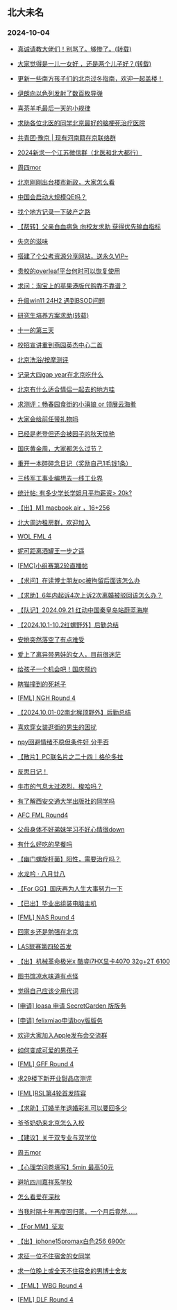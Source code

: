 ## 北大未名 
### 2024-10-04

+ [真诚请教大佬们！别骂了。够惨了。(转载)](https://bbs.pku.edu.cn/v2/post-read.php?bid=1&threadid=18854163)

+ [大家觉得是一儿一女好 ，还是两个儿子好？(转载)](https://bbs.pku.edu.cn/v2/post-read.php?bid=1&threadid=18854290)

+ [更新一些南方孩子们的北京过冬指南，欢迎一起盖楼！](https://bbs.pku.edu.cn/v2/post-read.php?bid=1431&threadid=18854011)

+ [伊朗向以色列发射了数百枚导弹](https://bbs.pku.edu.cn/v2/post-read.php?bid=155&threadid=18853984)

+ [喜茶羊毛最后一天的小规律](https://bbs.pku.edu.cn/v2/post-read.php?bid=1431&threadid=18854075)

+ [求助各位北医的同学北京最好的脑梗死治疗医院](https://bbs.pku.edu.cn/v2/post-read.php?bid=138&threadid=18851088)

+ [共青团·豫京 | 现有河南籍在京联络群](https://bbs.pku.edu.cn/v2/post-read.php?bid=477&threadid=18321181)

+ [2024新求一个江苏微信群（北医和北大都行）](https://bbs.pku.edu.cn/v2/post-read.php?bid=451&threadid=18834810)

+ [周四mor](https://bbs.pku.edu.cn/v2/post-read.php?bid=468&threadid=18854225)

+ [北京刚刚出台楼市新政，大家怎么看](https://bbs.pku.edu.cn/v2/post-read.php?bid=468&threadid=18853691)

+ [中国会启动大规模QE吗？](https://bbs.pku.edu.cn/v2/post-read.php?bid=249&threadid=18824185)

+ [找个地方记录一下破产之路](https://bbs.pku.edu.cn/v2/post-read.php?bid=249&threadid=18807557)

+ [【帮转】父亲白血病急 向校友求助 获得优先输血指标](https://bbs.pku.edu.cn/v2/post-read.php?bid=244&threadid=18854017)

+ [失恋的滋味](https://bbs.pku.edu.cn/v2/post-read.php?bid=55&threadid=18853730)

+ [搭建了个公考资源分享网站，送永久VIP~](https://bbs.pku.edu.cn/v2/post-read.php?bid=209&threadid=18850101)

+ [贵校的overleaf平台何时可以恢复使用](https://bbs.pku.edu.cn/v2/post-read.php?bid=35&threadid=18854044)

+ [求问：淘宝上的苹果港版代购靠不靠谱？](https://bbs.pku.edu.cn/v2/post-read.php?bid=488&threadid=18854374)

+ [升级win11 24H2 遇到BSOD问题](https://bbs.pku.edu.cn/v2/post-read.php?bid=1361&threadid=18854333)

+ [研究生培养方案求助(转载)](https://bbs.pku.edu.cn/v2/post-read.php?bid=338&threadid=18854267)

+ [十一的第三天](https://bbs.pku.edu.cn/v2/post-read.php?bid=251&threadid=18854273)

+ [校招宣讲重到燕园英杰中心二首](https://bbs.pku.edu.cn/v2/post-read.php?bid=80&threadid=18852678)

+ [北京洗浴/按摩测评](https://bbs.pku.edu.cn/v2/post-read.php?bid=354&threadid=18854104)

+ [记录大四gap year在北京吃什么](https://bbs.pku.edu.cn/v2/post-read.php?bid=90&threadid=18854100)

+ [北京有什么适合情侣一起去的地方哇](https://bbs.pku.edu.cn/v2/post-read.php?bid=354&threadid=18854320)

+ [求测评：畅春园食街的小滇娘 or 领展云海肴](https://bbs.pku.edu.cn/v2/post-read.php?bid=90&threadid=18854314)

+ [大家会给前任带礼物吗](https://bbs.pku.edu.cn/v2/post-read.php?bid=36&threadid=18848241)

+ [已经是老登但还会被园子的秋天惊艳](https://bbs.pku.edu.cn/v2/post-read.php?bid=103&threadid=18854309)

+ [国庆黄金周，大家都怎么过节？](https://bbs.pku.edu.cn/v2/post-read.php?bid=103&threadid=18854051)

+ [重开一本碎碎念日记（奖励自己1毛钱1条）](https://bbs.pku.edu.cn/v2/post-read.php?bid=361&threadid=18762501)

+ [三线军工事业编想去一线工业界](https://bbs.pku.edu.cn/v2/post-read.php?bid=99&threadid=18853798)

+ [统计帖: 有多少学长学姐月平均薪资> 20k?](https://bbs.pku.edu.cn/v2/post-read.php?bid=99&threadid=18853226)

+ [【出】M1 macbook air ，16+256](https://bbs.pku.edu.cn/v2/post-read.php?bid=71&threadid=18853789)

+ [北大周边租房群，欢迎加入](https://bbs.pku.edu.cn/v2/post-read.php?bid=230&threadid=18852318)

+ [WOL FML 4](https://bbs.pku.edu.cn/v2/post-read.php?bid=519&threadid=18854310)

+ [妮可距离酒罐王一步之遥](https://bbs.pku.edu.cn/v2/post-read.php?bid=643&threadid=18854085)

+ [[FMC]小组赛第2轮直播帖](https://bbs.pku.edu.cn/v2/post-read.php?bid=519&threadid=18853987)

+ [【求问】在读博士朋友pc被拘留后面该怎么办](https://bbs.pku.edu.cn/v2/post-read.php?bid=301&threadid=18853813)

+ [【求助】6年内起诉4次上诉2次离婚被驳回该怎么办？](https://bbs.pku.edu.cn/v2/post-read.php?bid=301&threadid=18853460)

+ [【队记】2024.09.21 红动中国秦皇岛站蔚蓝海岸](https://bbs.pku.edu.cn/v2/post-read.php?bid=952&threadid=18854210)

+ [【2024.10.1-10.2红螺野外】后勤总结](https://bbs.pku.edu.cn/v2/post-read.php?bid=224&threadid=18854280)

+ [安排突然落空了有点难受](https://bbs.pku.edu.cn/v2/post-read.php?bid=690&threadid=18854169)

+ [爱上了离异带男娃的女人，目前很迷茫](https://bbs.pku.edu.cn/v2/post-read.php?bid=690&threadid=18848600)

+ [给孩子一个机会吧！国庆预约](https://bbs.pku.edu.cn/v2/post-read.php?bid=438&threadid=18854005)

+ [瞎猫撞到的死耗子](https://bbs.pku.edu.cn/v2/post-read.php?bid=361&threadid=18835604)

+ [[FML] NGH Round 4](https://bbs.pku.edu.cn/v2/post-read.php?bid=519&threadid=18854412)

+ [【2024.10.01-02南北猴顶野外】后勤总结](https://bbs.pku.edu.cn/v2/post-read.php?bid=224&threadid=18854408)

+ [喜欢穿女装逛街的男生的困扰](https://bbs.pku.edu.cn/v2/post-read.php?bid=690&threadid=18848460)

+ [npy回避情绪不稳但条件好 分手否](https://bbs.pku.edu.cn/v2/post-read.php?bid=55&threadid=18854422)

+ [【散片】PC联名片之二十四｜格伦多拉](https://bbs.pku.edu.cn/v2/post-read.php?bid=1367&threadid=18853830)

+ [反思日记！](https://bbs.pku.edu.cn/v2/post-read.php?bid=361&threadid=18681447)

+ [牛市的气息太过浓烈，梭哈吗？](https://bbs.pku.edu.cn/v2/post-read.php?bid=249&threadid=18852086)

+ [有了解西安交通大学出版社的同学吗](https://bbs.pku.edu.cn/v2/post-read.php?bid=99&threadid=18854257)

+ [AFC FML Round4](https://bbs.pku.edu.cn/v2/post-read.php?bid=519&threadid=18854431)

+ [父母身体不好弟妹学习不好心情很down](https://bbs.pku.edu.cn/v2/post-read.php?bid=690&threadid=18854424)

+ [有什么好吃的早餐吗](https://bbs.pku.edu.cn/v2/post-read.php?bid=1431&threadid=18826247)

+ [【幽门螺旋杆菌】阳性，需要治疗吗？](https://bbs.pku.edu.cn/v2/post-read.php?bid=244&threadid=18854438)

+ [水龙吟 · 八月廿八](https://bbs.pku.edu.cn/v2/post-read.php?bid=80&threadid=18854443)

+ [【For GG】国庆再为人生大事努力一下](https://bbs.pku.edu.cn/v2/post-read.php?bid=167&threadid=18853683)

+ [【已出】毕业出组装电脑主机](https://bbs.pku.edu.cn/v2/post-read.php?bid=71&threadid=18789115)

+ [[FML] NAS Round 4](https://bbs.pku.edu.cn/v2/post-read.php?bid=519&threadid=18854436)

+ [回家乡还是勉强在北京](https://bbs.pku.edu.cn/v2/post-read.php?bid=99&threadid=18852405)

+ [LAS联赛第四轮首发](https://bbs.pku.edu.cn/v2/post-read.php?bid=519&threadid=18854451)

+ [【出】机械革命极光x 酷睿i7HX显卡4070 32g+2T 6100](https://bbs.pku.edu.cn/v2/post-read.php?bid=71&threadid=18854456)

+ [图书馆凉水味道有点怪](https://bbs.pku.edu.cn/v2/post-read.php?bid=138&threadid=18852283)

+ [觉得自己应该少用代词](https://bbs.pku.edu.cn/v2/post-read.php?bid=251&threadid=18854462)

+ [[申请] loasa 申请 SecretGarden 版版务](https://bbs.pku.edu.cn/v2/post-read.php?bid=751&threadid=18854467)

+ [[申请] felixmiao申请boy版版务](https://bbs.pku.edu.cn/v2/post-read.php?bid=751&threadid=18850072)

+ [欢迎大家加入Apple发布会交流群](https://bbs.pku.edu.cn/v2/post-read.php?bid=488&threadid=18842645)

+ [如何变成可爱的男孩子](https://bbs.pku.edu.cn/v2/post-read.php?bid=52&threadid=18852221)

+ [[FML] GFF Round 4](https://bbs.pku.edu.cn/v2/post-read.php?bid=519&threadid=18854469)

+ [求29楼下新开业甜品店测评](https://bbs.pku.edu.cn/v2/post-read.php?bid=1431&threadid=18854490)

+ [[FML]RSL第4轮首发阵容](https://bbs.pku.edu.cn/v2/post-read.php?bid=519&threadid=18854476)

+ [【求助】订婚半年退婚彩礼可以要回多少](https://bbs.pku.edu.cn/v2/post-read.php?bid=301&threadid=18854486)

+ [爷爷奶奶来北京怎么入校](https://bbs.pku.edu.cn/v2/post-read.php?bid=690&threadid=18854470)

+ [【建议】关于双专业与双学位](https://bbs.pku.edu.cn/v2/post-read.php?bid=438&threadid=18854487)

+ [周五mor](https://bbs.pku.edu.cn/v2/post-read.php?bid=468&threadid=18854500)

+ [【心理学问卷填写】5min 最高50元](https://bbs.pku.edu.cn/v2/post-read.php?bid=419&threadid=18854484)

+ [避坑四川嘉祥系学校](https://bbs.pku.edu.cn/v2/post-read.php?bid=464&threadid=18854519)

+ [怎么看爱在深秋](https://bbs.pku.edu.cn/v2/post-read.php?bid=249&threadid=18853864)

+ [当我时隔十年再度回归蒸，一个月后竟然……](https://bbs.pku.edu.cn/v2/post-read.php?bid=323&threadid=18754185)

+ [【For MM】征友](https://bbs.pku.edu.cn/v2/post-read.php?bid=167&threadid=18853821)

+ [【出】iphone15promax白色256 6900r](https://bbs.pku.edu.cn/v2/post-read.php?bid=71&threadid=18854425)

+ [求征一位不住宿舍的女同学](https://bbs.pku.edu.cn/v2/post-read.php?bid=1431&threadid=18832916)

+ [求一位晚上或全天不住宿舍的男博士舍友](https://bbs.pku.edu.cn/v2/post-read.php?bid=1431&threadid=18834824)

+ [【FML】WBG Round 4](https://bbs.pku.edu.cn/v2/post-read.php?bid=519&threadid=18854526)

+ [[FML] DLF Round 4](https://bbs.pku.edu.cn/v2/post-read.php?bid=519&threadid=18854532)

